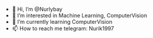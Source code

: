 - 👋 Hi, I’m @Nurlybay
- 👀 I’m interested in Machine Learning, ComputerVision
- 🌱 I’m currently learning ComputerVision
- 📫 How to reach me telegram: Nurik1997

<!---
Nurlybay/Nurlybay is a ✨ special ✨ repository because its `README.md` (this file) appears on your GitHub profile.
You can click the Preview link to take a look at your changes.
--->
